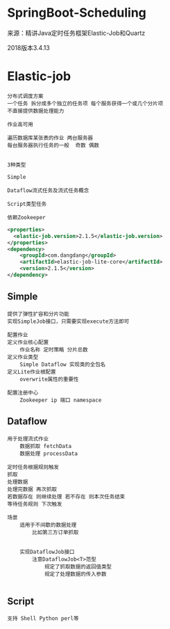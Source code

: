 # SpringBoot-Scheduling

来源：精讲Java定时任务框架Elastic-Job和Quartz



2018版本3.4.13

# Elastic-job

```shell
分布式调度方案
一个任务 拆分成多个独立的任务项 每个服务获得一个或几个分片项
不直接提供数据处理能力

作业高可用

遍历数据库某张表的作业 两台服务器
每台服务器执行任务的一般  奇数 偶数


3种类型

Simple

Dataflow流式任务及流式任务概念

Script类型任务

依赖Zookeeper
```

```xml
<properties>
  <elastic-job.version>2.1.5</elastic-job.version>
</properties>
<dependency>
    <groupId>com.dangdang</groupId>
    <artifactId>elastic-job-lite-core</artifactId>
    <version>2.1.5</version>
</dependency>
```

## Simple

```shell
提供了弹性扩容和分片功能
实现SimpleJob接口，只需要实现execute方法即可

配置作业
定义作业核心配置
	作业名称 定时策略 分片总数
定义作业类型
	Simple Dataflow 实现类的全包名
定义Lite作业根配置
	overwrite属性的重要性
	
配置注册中心
	Zookeeper ip 端口 namespace

```

## Dataflow

```shell
用于处理流式作业
	数据抓取 fetchData 
	数据处理 processData
	
定时任务根据规则触发
抓取
处理数据
处理完数据 再次抓取
若数据存在 则继续处理 若不存在 则本次任务结束
等待任务规则 下次触发

场景
	适用于不间歇的数据处理
		比如第三方订单抓取
		
		
	实现DataflowJob接口
		注意DataflowJob<T>范型 
			规定了抓取数据的返回值类型
			规定了处理数据的传入参数
			
```

## Script

```shell
支持 Shell Python perl等
			
```

